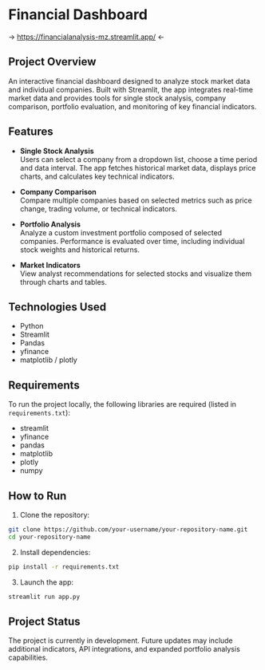 # Financial Dashboard 
-> https://financialanalysis-mz.streamlit.app/ <-

## Project Overview

An interactive financial dashboard designed to analyze stock market data and individual companies. Built with Streamlit, the app integrates real-time market data and provides tools for single stock analysis, company comparison, portfolio evaluation, and monitoring of key financial indicators.

## Features

- **Single Stock Analysis**  
  Users can select a company from a dropdown list, choose a time period and data interval. The app fetches historical market data, displays price charts, and calculates key technical indicators.

- **Company Comparison**  
  Compare multiple companies based on selected metrics such as price change, trading volume, or technical indicators.

- **Portfolio Analysis**  
  Analyze a custom investment portfolio composed of selected companies. Performance is evaluated over time, including individual stock weights and historical returns.

- **Market Indicators**  
  View analyst recommendations for selected stocks and visualize them through charts and tables.

## Technologies Used

- Python  
- Streamlit  
- Pandas  
- yfinance  
- matplotlib / plotly

## Requirements

To run the project locally, the following libraries are required (listed in `requirements.txt`):

- streamlit  
- yfinance  
- pandas  
- matplotlib  
- plotly  
- numpy

## How to Run

1. Clone the repository:

```bash
git clone https://github.com/your-username/your-repository-name.git
cd your-repository-name
```

2. Install dependencies:

```bash
pip install -r requirements.txt
```

3. Launch the app:

```bash
streamlit run app.py
```

## Project Status

The project is currently in development. Future updates may include additional indicators, API integrations, and expanded portfolio analysis capabilities.
